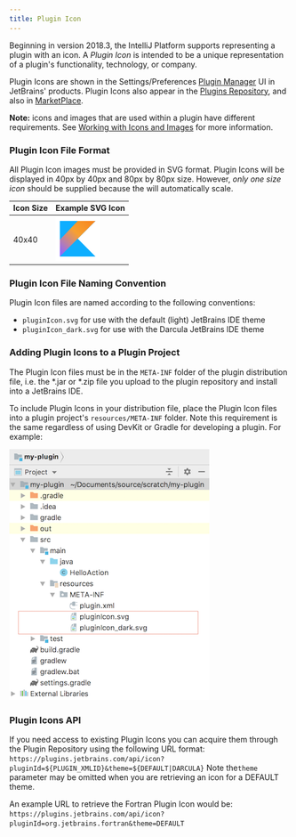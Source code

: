 ```yaml
---
title: Plugin Icon
---
```


Beginning in version 2018.3, the IntelliJ Platform supports representing a plugin with an icon.
A _Plugin Icon_ is intended to be a unique representation of a plugin's functionality, technology, or 
company. 

Plugin Icons are shown in the Settings/Preferences [Plugin Manager](https://www.jetbrains.com/help/idea/managing-plugins.html) UI
in JetBrains' products. Plugin Icons also appear in the [Plugins Repository](https://plugins.jetbrains.com/),
and also in [MarketPlace](https://plugins.jetbrains.com/marketplace).

**Note:** icons and images that are used within a plugin have different requirements. 
See [Working with Icons and Images](/reference_guide/work_with_icons_and_images.md)
for more information.

### Plugin Icon File Format
All Plugin Icon images must be provided in SVG format. 
Plugin Icons will be displayed in 40px by 40px and 80px by 80px size. However, _only one
size icon_ should be supplied because the will automatically
scale.

| Icon Size  | Example SVG Icon                            |
| ------------- | -------------                            |
| 40x40         | ![Kotlin Plugin Icon](img/kotlin40.svg)  |

### Plugin Icon File Naming Convention
Plugin Icon files are named according to the following conventions:
* `pluginIcon.svg` for use with the default (light) JetBrains IDE theme
* `pluginIcon_dark.svg` for use with the Darcula JetBrains IDE theme

### Adding Plugin Icons to a Plugin Project
The Plugin Icon files must be in the `META-INF` folder of the plugin distribution file, 
i.e. the *.jar or *.zip file you upload to the plugin repository and install into
a JetBrains IDE.

To include Plugin Icons in your distribution file, place the Plugin Icon files 
into a plugin project's `resources/META-INF` folder. Note this requirement
is the same regardless of using DevKit or Gradle for developing a plugin. For example:
 
![Plugin Icons in META-INF folder](img/resource_directory_structure.png)

### Plugin Icons API
If you need access to existing Plugin Icons you can acquire
them through the Plugin Repository using the following URL format:  
`https://plugins.jetbrains.com/api/icon?pluginId=${PLUGIN_XMLID}&theme=${DEFAULT|DARCULA}`
Note the`theme` parameter may be omitted when you are retrieving an icon for a DEFAULT 
theme.

An example URL to retrieve the Fortran Plugin Icon would be:  
`https://plugins.jetbrains.com/api/icon?pluginId=org.jetbrains.fortran&theme=DEFAULT`